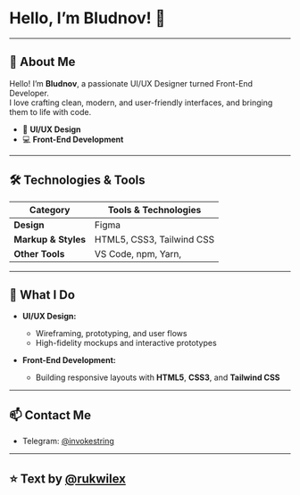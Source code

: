 # Hello, I’m Bludnov! 👋

---

## 🚀 About Me

Hello! I’m **Bludnov**, a passionate UI/UX Designer turned Front-End Developer.  
I love crafting clean, modern, and user-friendly interfaces, and bringing them to life with code.

- 🎨 **UI/UX Design**  
- 💻 **Front-End Development**  

---

## 🛠️ Technologies & Tools

| Category           | Tools & Technologies                            |
|--------------------|--------------------------------------------------|
| **Design**         | Figma                                            |
| **Markup & Styles**| HTML5, CSS3, Tailwind CSS                        |
| **Other Tools**    | VS Code, npm, Yarn,            |

---

## 💼 What I Do

- **UI/UX Design:**  
  - Wireframing, prototyping, and user flows  
  - High-fidelity mockups and interactive prototypes  

- **Front-End Development:**  
  - Building responsive layouts with **HTML5**, **CSS3**, and **Tailwind CSS**  

---

## 📫 Contact Me

- Telegram: [@invokestring](https://t.me/invokestring)  

---
## ⭐ Text by [@rukwilex](https://github.com/rukwilex)  
